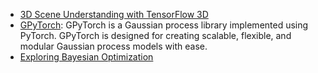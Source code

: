 - [3D Scene Understanding with TensorFlow 3D](http://ai.googleblog.com/2021/02/3d-scene-understanding-with-tensorflow.html "3D Scene Understanding with TensorFlow 3D")
- [GPyTorch](https://github.com/cornellius-gp/gpytorch): GPyTorch is a Gaussian process library implemented using PyTorch. GPyTorch is designed for creating scalable, flexible, and modular Gaussian process models with ease.
- [Exploring Bayesian Optimization](https://distill.pub/2020/bayesian-optimization/)